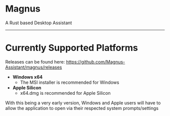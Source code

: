 # Magnus

A Rust based Desktop Assistant

---
# Currently Supported Platforms

Releases can be found here: https://github.com/Magnus-Assistant/magnus/releases
* **Windows x64**
    * The MSI installer is recommended for Windows
* **Apple Silicon**
    * x64.dmg is recommended for Apple Silicon
 
With this being a very early version, Windows and Apple users will have to allow the application to open via their respected system prompts/settings
